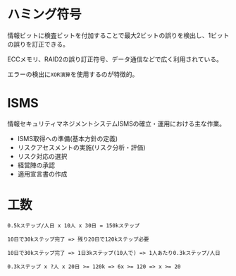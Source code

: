 # ハミング符号

情報ビットに検査ビットを付加することで最大2ビットの誤りを検出し、1ビットの誤りを訂正できる。

ECCメモリ、RAID2の誤り訂正符号、データ通信などで広く利用されている。

エラーの検出に`XOR演算`を使用するのが特徴的。

# ISMS

情報セキュリティマネジメントシステムISMSの確立・運用における主な作業。

- ISMS取得への準備(基本方針の定義)
- リスクアセスメントの実施(リスク分析・評価)
- リスク対応の選択
- 経営陣の承認
- 適用宣言書の作成

# 工数

```
0.5kステップ/人日 x 10人 x 30日 = 150kステップ

10日で30kステップ完了 => 残り20日で120kステップ必要

10日で30kステップ完了 => 1日3kステップ(10人で) => 1人あたり0.3kステップ/人日

0.3kステップ x ?人 x 20日 >= 120k => 6x >= 120 => x >= 20
```

